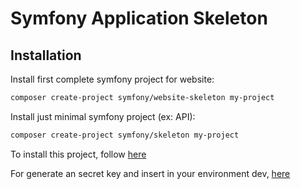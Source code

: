# Symfony Application Skeleton


## Installation

Install first complete symfony project for website:
```bash
composer create-project symfony/website-skeleton my-project
```

Install just minimal symfony project (ex: API):
```bash
composer create-project symfony/skeleton my-project
```

To install this project, follow [here](documentation/installation.md)

For generate an secret key and insert in your environment dev, [here](http://nux.net/secret)
